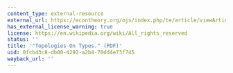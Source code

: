 ```yaml
---
content_type: external-resource
external_url: https://econtheory.org/ojs/index.php/te/article/viewArticle/20060275
has_external_license_warning: true
license: https://en.wikipedia.org/wiki/All_rights_reserved
status: ''
title: '"Topologies On Types." (PDF)'
uid: 0fcb43c8-db00-4292-a2b4-70dd4e73f745
wayback_url: ''
---
```

